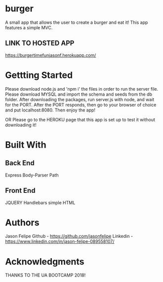 # burger
A small app that allows the user to create a burger and eat it! This app features a simple MVC. 

## LINK TO HOSTED APP 
https://burgertimefunjasonf.herokuapp.com/ 

# Gettting Started
Please download node.js and 'npm i' the files in order to run the server file. 
Please download MYSQL and import the schema and seeds from the db folder. 
After downloading the packages, run server.js with node, and wait for the PORT.
After the PORT responds, then go to your browser of choice and 
put localhost:8080. Then enjoy the app! 

OR Please go to the HEROKU page that this app is set up to test it 
without downloading it!

# Built With 

## Back End
Express
Body-Parser
Path

## Front End
JQUERY
Handlebars 
simple HTML 


# Authors
Jason Felipe 
Github - https://github.com/jasonfelipe 
Linkedin - https://www.linkedin.com/in/jason-felipe-089558107/ 

# Acknowledgments 
THANKS TO THE UA BOOTCAMP 2018!
